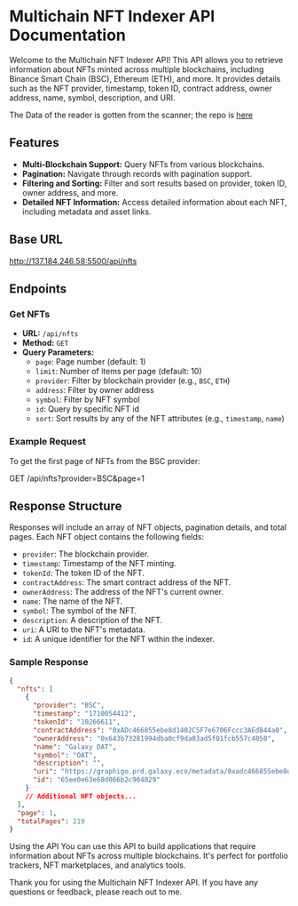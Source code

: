 # Multichain NFT Indexer API Documentation

Welcome to the Multichain NFT Indexer API! This API allows you to retrieve information about NFTs minted across multiple blockchains, including Binance Smart Chain (BSC), Ethereum (ETH), and more. It provides details such as the NFT provider, timestamp, token ID, contract address, owner address, name, symbol, description, and URI.

The Data of the reader is gotten from the scanner; the repo is [here](https://github.com/WrungCodes/nft.nft-scanner)

## Features

- **Multi-Blockchain Support:** Query NFTs from various blockchains.
- **Pagination:** Navigate through records with pagination support.
- **Filtering and Sorting:** Filter and sort results based on provider, token ID, owner address, and more.
- **Detailed NFT Information:** Access detailed information about each NFT, including metadata and asset links.

## Base URL

http://137.184.246.58:5500/api/nfts


## Endpoints

### Get NFTs

- **URL:** `/api/nfts`
- **Method:** `GET`
- **Query Parameters:**
  - `page`: Page number (default: 1)
  - `limit`: Number of items per page (default: 10)
  - `provider`: Filter by blockchain provider (e.g., `BSC`, `ETH`)
  - `address`: Filter by owner address
  - `symbol`: Filter by NFT symbol
  - `id`: Query by specific NFT id
  - `sort`: Sort results by any of the NFT attributes (e.g., `timestamp`, `name`)

### Example Request

To get the first page of NFTs from the BSC provider:

GET /api/nfts?provider=BSC&page=1


## Response Structure

Responses will include an array of NFT objects, pagination details, and total pages. Each NFT object contains the following fields:

- `provider`: The blockchain provider.
- `timestamp`: Timestamp of the NFT minting.
- `tokenId`: The token ID of the NFT.
- `contractAddress`: The smart contract address of the NFT.
- `ownerAddress`: The address of the NFT's current owner.
- `name`: The name of the NFT.
- `symbol`: The symbol of the NFT.
- `description`: A description of the NFT.
- `uri`: A URI to the NFT's metadata.
- `id`: A unique identifier for the NFT within the indexer.

### Sample Response

```json
{
  "nfts": [
    {
      "provider": "BSC",
      "timestamp": "1710054412",
      "tokenId": "10266611",
      "contractAddress": "0xADc466855ebe8d1402C5F7e6706Fccc3AEdB44a0",
      "ownerAddress": "0x643b73281994dba0cf9da03ad5f01fcb557c4050",
      "name": "Galaxy OAT",
      "symbol": "OAT",
      "description": "",
      "uri": "https://graphigo.prd.galaxy.eco/metadata/0xadc466855ebe8d1402c5f7e6706fccc3aedb44a0/10266611.json",
      "id": "65ee0e63e68d066b2c904029"
    }
    // Additional NFT objects...
  ],
  "page": 1,
  "totalPages": 219
}
```

Using the API
You can use this API to build applications that require information about NFTs across multiple blockchains. It's perfect for portfolio trackers, NFT marketplaces, and analytics tools.

Thank you for using the Multichain NFT Indexer API. If you have any questions or feedback, please reach out to me.

